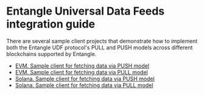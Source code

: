 # Entangle Universal Data Feeds integration guide

There are several sample client projects that demonstrate how to implement both the Entangle UDF protocol's PULL and 
PUSH models across different blockchains supported by Entangle.

- [EVM. Sample client for fetching data via PUSH model](./examples/push-consumer)
- [EVM. Sample client for fetching data via PULL model](./examples/pull-consumer)
- [Solana. Sample client for fetching data via PUSH model](./examples/push-consumer-solana)
- [Solana. Sample client for fetching data via PULL model](./examples/pull-consumer-solana)
